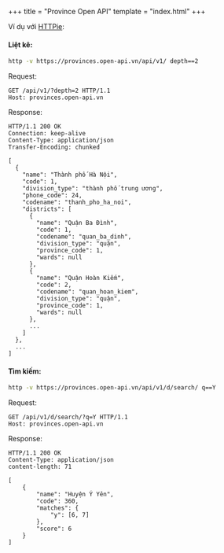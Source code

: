 +++
title = "Province Open API"
template = "index.html"
+++

Ví dụ với [HTTPie](https://httpie.io/):

#### Liệt kê:

```sh
http -v https://provinces.open-api.vn/api/v1/ depth==2
```

Request:

```http
GET /api/v1/?depth=2 HTTP/1.1
Host: provinces.open-api.vn
```

Response:

```http
HTTP/1.1 200 OK
Connection: keep-alive
Content-Type: application/json
Transfer-Encoding: chunked

[
  {
    "name": "Thành phố Hà Nội",
    "code": 1,
    "division_type": "thành phố trung ương",
    "phone_code": 24,
    "codename": "thanh_pho_ha_noi",
    "districts": [
      {
        "name": "Quận Ba Đình",
        "code": 1,
        "codename": "quan_ba_dinh",
        "division_type": "quận",
        "province_code": 1,
        "wards": null
      },
      {
        "name": "Quận Hoàn Kiếm",
        "code": 2,
        "codename": "quan_hoan_kiem",
        "division_type": "quận",
        "province_code": 1,
        "wards": null
      },
      ...
    ]
  },
  ...
]
```

#### Tìm kiếm:

```sh
http -v https://provinces.open-api.vn/api/v1/d/search/ q==Y
```

Request:

```http
GET /api/v1/d/search/?q=Y HTTP/1.1
Host: provinces.open-api.vn
```

Response:

```http
HTTP/1.1 200 OK
Content-Type: application/json
content-length: 71

[
    {
        "name": "Huyện Ý Yên",
        "code": 360,
        "matches": {
            "y": [6, 7]
        },
        "score": 6
    }
]
```
